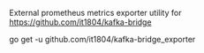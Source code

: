 External prometheus metrics exporter utility for https://github.com/it1804/kafka-bridge

go get -u github.com/it1804/kafka-bridge_exporter
